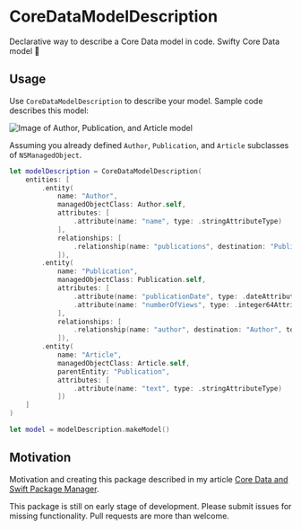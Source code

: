# CoreDataModelDescription

Declarative way to describe a Core Data model in code. Swifty Core Data model 🙂

## Usage

Use `CoreDataModelDescription` to describe your model. Sample code describes this model:

![Image of Author, Publication, and Article model](https://miro.medium.com/max/1400/1*j7NgD-RplJ13E6j1Lzao0A.png)

Assuming you already defined `Author`, `Publication`, and `Article` subclasses of `NSManagedObject`.

```swift
let modelDescription = CoreDataModelDescription(
    entities: [
        .entity(
            name: "Author",
            managedObjectClass: Author.self,
            attributes: [
                .attribute(name: "name", type: .stringAttributeType)
            ],
            relationships: [
                .relationship(name: "publications", destination: "Publication", toMany: true, deleteRule: .cascadeDeleteRule, inverse: "author", ordered: true)
            ]),
        .entity(
            name: "Publication",
            managedObjectClass: Publication.self,
            attributes: [
                .attribute(name: "publicationDate", type: .dateAttributeType),
                .attribute(name: "numberOfViews", type: .integer64AttributeType, isOptional: true)
            ],
            relationships: [
                .relationship(name: "author", destination: "Author", toMany: false, inverse: "publications")
            ]),
        .entity(
            name: "Article",
            managedObjectClass: Article.self,
            parentEntity: "Publication",
            attributes: [
                .attribute(name: "text", type: .stringAttributeType)
            ])
    ]
)

let model = modelDescription.makeModel()
```

## Motivation

Motivation and creating this package described in my article [Core Data and Swift Package Manager](https://medium.com/@dmytro.anokhin/core-data-and-swift-package-manager-6ed9ff70921a).

This package is still on early stage of development. Please submit issues for missing functionality. Pull requests are more than welcome.
